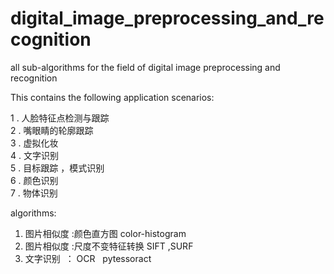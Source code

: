 # digital_image_preprocessing_and_recognition
all sub-algorithms  for the field of digital image preprocessing and recognition


This contains the following application scenarios:

1 . 人脸特征点检测与跟踪  
2 . 嘴眼睛的轮廓跟踪  
3 . 虚拟化妆  
4 . 文字识别  
5 . 目标跟踪 ，模式识别  
6 . 颜色识别  
7 . 物体识别  


algorithms:
1. 图片相似度 :颜色直方图  color-histogram  
2. 图片相似度 :尺度不变特征转换 SIFT ,SURF  
3. 文字识别  ： OCR   pytessoract
